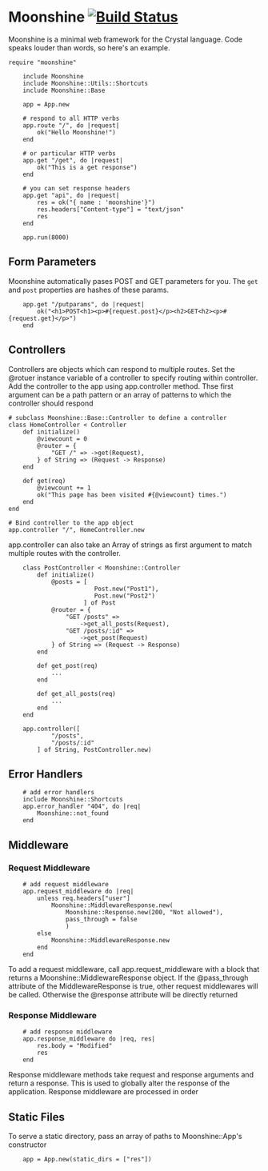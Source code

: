 # Moonshine [![Build Status](https://travis-ci.org/dhruvrajvanshi/Moonshine.svg?branch=master)](https://travis-ci.org/dhruvrajvanshi/Moonshine)
Moonshine is a minimal web framework for the Crystal language.
Code speaks louder than words, so here's an example.

```crystal
require "moonshine"

    include Moonshine
    include Moonshine::Utils::Shortcuts
    include Moonshine::Base
    
    app = App.new

    # respond to all HTTP verbs
    app.route "/", do |request|
        ok("Hello Moonshine!")
    end

    # or particular HTTP verbs
    app.get "/get", do |request|
        ok("This is a get response")
    end

    # you can set response headers
    app.get "api", do |request|
        res = ok("{ name : 'moonshine'}")
        res.headers["Content-type"] = "text/json"
        res
    end

    app.run(8000)
```

## Form Parameters
Moonshine automatically pases POST and GET parameters for you. The `get` and `post` properties are hashes of these params.

```crystal
	app.get "/putparams", do |request|
		ok("<h1>POST<h1><p>#{request.post}</p><h2>GET<h2><p>#{request.get}</p>")
	end
```

## Controllers
Controllers are objects which can respond to multiple routes. Set the @rotuer instance variable of a controller to specify routing within controller. Add the controller to the app using app.controller method. Thse first argument can be a path pattern or an array of patterns to which the controller should respond
```crystal
# subclass Moonshine::Base::Controller to define a controller
class HomeController < Controller
	def initialize()
		@viewcount = 0
		@router = {
			"GET /" => ->get(Request),
		} of String => (Request -> Response)
	end

	def get(req)
		@viewcount += 1
		ok("This page has been visited #{@viewcount} times.")
	end
end

# Bind controller to the app object
app.controller "/", HomeController.new

```

app.controller can also take an Array of strings as first argument to match multiple routes with the controller.

```crystal
	class PostController < Moonshine::Controller
		def initialize()
			@posts = [
						Post.new("Post1"),
						Post.new("Post2")
					 ] of Post
			@router = {
				"GET /posts" =>
					->get_all_posts(Request),
				"GET /posts/:id" =>
					->get_post(Request)
			} of String => (Request -> Response)
		end

		def get_post(req)
			...
		end

		def get_all_posts(req)
			...
		end
	end

	app.controller([
			"/posts",
			"/posts/:id"
		] of String, PostController.new)
```

## Error Handlers
```crystal
	# add error handlers
	include Moonshine::Shortcuts
	app.error_handler "404", do |req|
		Moonshine::not_found
	end
```

## Middleware
### Request Middleware

```crystal
	# add request middleware
	app.request_middleware do |req|
		unless req.headers["user"]
			Moonshine::MiddlewareResponse.new(
				Moonshine::Response.new(200, "Not allowed"),
				pass_through = false
				)
		else
			Moonshine::MiddlewareResponse.new
		end
	end
```

To add a request middleware, call app.request_middleware with a block that returns a Moonshine::MiddlewareResponse object. If the @pass_through attribute of the MiddlewareResponse is true, other request middlewares will be called. Otherwise the @response attribute will be directly returned

### Response Middleware
```crystal
	# add response middleware
	app.response_middleware do |req, res|
		res.body = "Modified"
		res
	end
```
Response middleware methods take request and response arguments and return a response. This is used to globally alter the response of the application. Response middleware are processed in order

## Static Files
To serve a static directory, pass an array of paths to Moonshine::App's constructor

```crystal
	app = App.new(static_dirs = ["res"])
```
